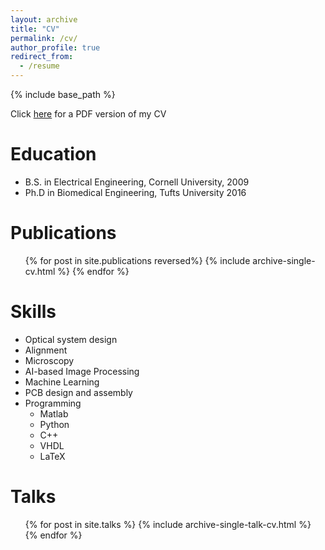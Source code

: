```yaml
---
layout: archive
title: "CV"
permalink: /cv/
author_profile: true
redirect_from:
  - /resume
---
```


{% include base_path %}

Click [here](../files/LaTex_CV_10Mar2022.pdf) for a PDF version of my CV

Education
======
* B.S. in Electrical Engineering, Cornell University, 2009
* Ph.D in Biomedical Engineering, Tufts University 2016
  
Publications
======
  <ul>{% for post in site.publications reversed%}
    {% include archive-single-cv.html %}
  {% endfor %}</ul>
  
Skills
======
* Optical system design
* Alignment
* Microscopy
* AI-based Image Processing
* Machine Learning
* PCB design and assembly
* Programming
  * Matlab
  * Python
  * C++
  * VHDL
  * LaTeX
  
Talks
======
  <ul>{% for post in site.talks %}
    {% include archive-single-talk-cv.html %}
  {% endfor %}</ul>
  

  

